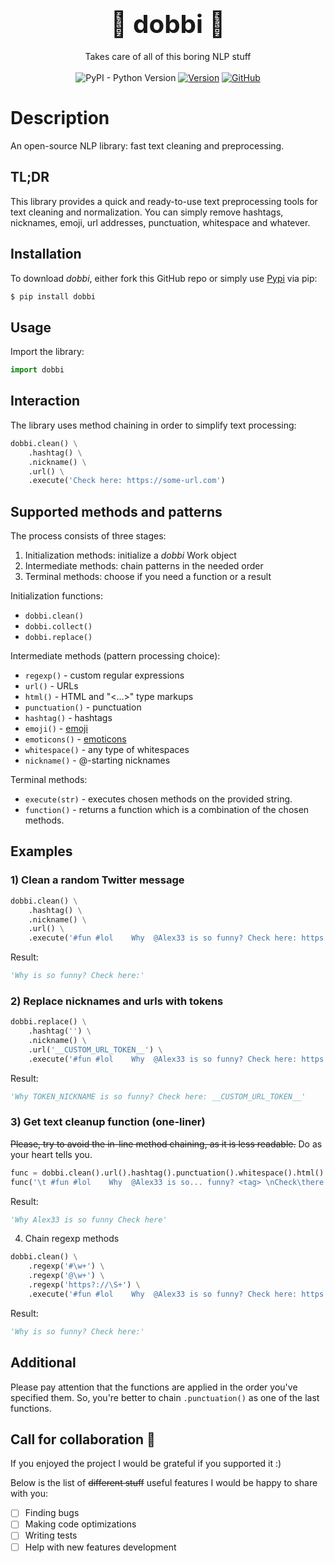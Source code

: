 <h1 align='center'>
 <big><big>🌴 dobbi 🦕</big></big>
</h1>
<p align='center'>
Takes care of all of this boring NLP stuff
 <br>
 <br>
 <img alt="PyPI - Python Version" src="https://img.shields.io/pypi/pyversions/dobbi">
 <a href='https://pypi.org/project/dobbi/'><img alt="Version" src="https://img.shields.io/pypi/v/dobbi?logo=pypi"></a>
 <a href='https://opensource.org/licenses/Apache-2.0'><img alt="GitHub" src="https://img.shields.io/github/license/iaramer/dobbi"></a><br> 
</p>

# Description

An open-source NLP library: fast text cleaning and preprocessing.

## TL;DR

This library provides a quick and ready-to-use text preprocessing tools for text cleaning and normalization.
You can simply remove hashtags, nicknames, emoji, url addresses, punctuation, whitespace and whatever.

## Installation

To download *dobbi*, either fork this GitHub repo or simply use [Pypi](https://pypi.org/project/dobbi/) via pip:

```sh
$ pip install dobbi
```

## Usage

Import the library:

```Python
import dobbi
```

## Interaction

The library uses method chaining in order to simplify text processing:

```Python
dobbi.clean() \
    .hashtag() \
    .nickname() \
    .url() \
    .execute('Check here: https://some-url.com')
```

## Supported methods and patterns

The process consists of three stages:
1. Initialization methods: initialize a *dobbi* Work object
2. Intermediate methods: chain patterns in the needed order
3. Terminal methods: choose if you need a function or a result

Initialization functions:
* `dobbi.clean()`
* `dobbi.collect()`
* `dobbi.replace()`

Intermediate methods (pattern processing choice):

* `regexp()` - custom regular expressions
* `url()` - URLs
* `html()` - HTML and "<...>" type markups
* `punctuation()` - punctuation
* `hashtag()` - hashtags
* `emoji()` - [emoji](https://en.wikipedia.org/wiki/Emoji)
* `emoticons()` - [emoticons](https://en.wikipedia.org/wiki/List_of_emoticons)
* `whitespace()` - any type of whitespaces
* `nickname()` - @-starting nicknames

Terminal methods:

* `execute(str)` - executes chosen methods on the provided string.
* `function()` - returns a function which is a combination of the chosen methods.

## Examples

### 1) Clean a random Twitter message

```Python
dobbi.clean() \
    .hashtag() \
    .nickname() \
    .url() \
    .execute('#fun #lol    Why  @Alex33 is so funny? Check here: https://some-url.com')
```

Result:

```Python
'Why is so funny? Check here:'
```

### 2) Replace nicknames and urls with tokens

```Python
dobbi.replace() \
    .hashtag('') \
    .nickname() \
    .url('__CUSTOM_URL_TOKEN__') \
    .execute('#fun #lol    Why  @Alex33 is so funny? Check here: https://some-url.com')
```

Result:

```Python
'Why TOKEN_NICKNAME is so funny? Check here: __CUSTOM_URL_TOKEN__'
```

### 3) Get text cleanup function (one-liner)

~~Please, try to avoid the in-line method chaining, as it is less readable.~~ Do as your heart tells you.

```Python
func = dobbi.clean().url().hashtag().punctuation().whitespace().html().function()
func('\t #fun #lol    Why  @Alex33 is so... funny? <tag> \nCheck\there: https://some-url.com')
```

Result:

```Python
'Why Alex33 is so funny Check here'
```

4) Chain regexp methods

```Python
dobbi.clean() \
    .regexp('#\w+') \
    .regexp('@\w+') \
    .regexp('https?://\S+') \
    .execute('#fun #lol    Why  @Alex33 is so funny? Check here: https://some-url.com')
```

Result:

```Python
'Why is so funny? Check here:'
```

## Additional

Please pay attention that the functions are applied in the order you've specified them.
So, you're better to chain `.punctuation()` as one of the last functions.

## Call for collaboration 🤗

If you enjoyed the project I would be grateful if you supported it :)

Below is the list of ~~different stuff~~ useful features I would be happy to share with you:

- [ ] Finding bugs
- [ ] Making code optimizations
- [ ] Writing tests
- [ ] Help with new features development
